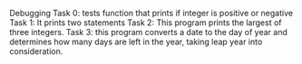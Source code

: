 Debugging
Task 0: tests function that prints if integer is positive or negative
Task 1: It prints two statements
Task 2: This program prints the largest of three integers.
Task 3: this program converts a date to the day of year and determines how many days are left in the year, taking leap year into consideration.
